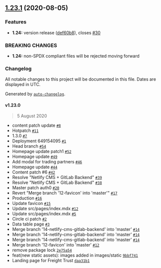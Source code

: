 ## [1.23.1](https://github.com/freight-trust/webapp/compare/v1.23.0...v1.23.1) (2020-08-05)


### Features

* **1.24:** version release ([def60b8](https://github.com/freight-trust/webapp/commit/def60b832cc6d2d9175406215367a89e799360d6)), closes [#30](https://github.com/freight-trust/webapp/issues/30)


### BREAKING CHANGES

* **1.24:** non-SPDX compliant files will be rejected moving forward



### Changelog

All notable changes to this project will be documented in this file. Dates are displayed in UTC.

Generated by [`auto-changelog`](https://github.com/CookPete/auto-changelog).

#### v1.23.0

> 5 August 2020

- content patch update [`#8`](https://github.com/freight-trust/webapp/pull/8)
- Hotpatch [`#11`](https://github.com/freight-trust/webapp/pull/11)
- 1.3.0 [`#7`](https://github.com/freight-trust/webapp/pull/7)
- Deployment 649154095 [`#1`](https://github.com/freight-trust/webapp/pull/1)
- Head branch [`#54`](https://github.com/freight-trust/webapp/pull/54)
- Homepage update patch1 [`#52`](https://github.com/freight-trust/webapp/pull/52)
- Homepage update [`#49`](https://github.com/freight-trust/webapp/pull/49)
- Add modal for trading partners [`#46`](https://github.com/freight-trust/webapp/pull/46)
- Homepage update [`#44`](https://github.com/freight-trust/webapp/pull/44)
- Content patch #6 [`#42`](https://github.com/freight-trust/webapp/pull/42)
- Resolve "Netlify CMS + GitLab Backend" [`#39`](https://github.com/freight-trust/webapp/pull/39)
- Resolve "Netlify CMS + GitLab Backend" [`#38`](https://github.com/freight-trust/webapp/pull/38)
- Master patch auth0 [`#20`](https://github.com/freight-trust/webapp/pull/20)
- Revert "Merge branch '12-favicon' into 'master'" [`#17`](https://github.com/freight-trust/webapp/pull/17)
- Production [`#16`](https://github.com/freight-trust/webapp/pull/16)
- Update favicon [`#15`](https://github.com/freight-trust/webapp/pull/15)
- Update src/pages/index.mdx [`#12`](https://github.com/freight-trust/webapp/pull/12)
- Update src/pages/index.mdx [`#5`](https://github.com/freight-trust/webapp/pull/5)
- Circle ci patch [`#2`](https://github.com/freight-trust/webapp/pull/2)
- Data table page [`#3`](https://github.com/freight-trust/webapp/pull/3)
- Merge branch '14-netlify-cms-gitlab-backend' into 'master' [`#14`](https://github.com/freight-trust/webapp/issues/14)
- Merge branch '14-netlify-cms-gitlab-backend' into 'master' [`#14`](https://github.com/freight-trust/webapp/issues/14)
- Merge branch '14-netlify-cms-gitlab-backend' into 'master' [`#14`](https://github.com/freight-trust/webapp/issues/14)
- Merge branch '12-favicon' into 'master' [`#12`](https://github.com/freight-trust/webapp/issues/12)
- remove package lock [`2e75a54`](https://github.com/freight-trust/webapp/commit/2e75a54abb84cd65937fe47baad9f7cc90d5ce81)
- feat(new static assets): images added in images/static [`9bbf741`](https://github.com/freight-trust/webapp/commit/9bbf741ae8da8294d25792fe40299a1c68853386)
- Landing page for Freight Trust [`daa31b1`](https://github.com/freight-trust/webapp/commit/daa31b10f9be3a3640476787571b3e9839ea7d90)
